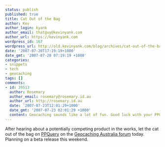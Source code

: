 ```yaml
---
status: publish
published: true
title: Cat Out of the Bag
author: Kev
author_login: kyank
author_email: thatguy@kevinyank.com
author_url: https://kevinyank.com
wordpress_id: 167
wordpress_url: http://old.kevinyank.com/blog/archives/cat-out-of-the-bag
date: '2007-07-20T17:19:19+1000'
date_gmt: '2007-07-20 07:19:19 +1000'
categories:
- snippets
- tech
- geocaching
tags: []
comments:
- id: 39513
  author: Rosemary
  author_email: rosemary@rosemary.id.au
  author_url: http://rosemary.id.au
  date: '2007-07-23T12:01:29+1000'
  date_gmt: '2007-07-23 02:01:29 +1000'
  content: Geocaching sounds like a lot of fun. Good luck with your PPQuery project.
---
```

<p>After hearing about a potentially competing product in the works, let the cat out of the bag on <a href="https://kevinyank.com/posts/new-project-pocket-pocket-query">PPQuery</a> on the <a href="http://forum.geocaching.com.au/viewtopic.php?t=8634">Geocaching Australia forum</a> today. Planning on a beta release this weekend.</p>

